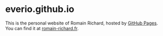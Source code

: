 everio.github.io
================

This is the personal website of Romain Richard, hosted by [GitHub Pages](http://pages.github.com). You can find it at [romain-richard.fr](http://romain-richard.fr).